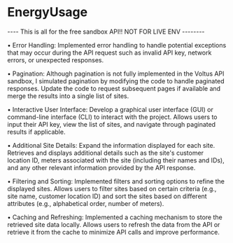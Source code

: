 # EnergyUsage

---- This is all for the free sandbox API!! NOT FOR LIVE ENV  -------- 


• Error Handling: Implemented error handling to handle potential exceptions that may occur during the API request such as invalid API key, network errors, or unexpected responses.

• Pagination: Although pagination is not fully implemented in the Voltus API sandbox, I simulated pagination by modifying the code to handle paginated responses. Update the code to request subsequent pages if available and merge the results into a single list of sites.

• Interactive User Interface: Develop a graphical user interface (GUI) or command-line interface (CLI) to interact with the project. Allows users to input their API key, view the list of sites, and navigate through paginated results if applicable.

• Additional Site Details: Expand the information displayed for each site. Retrieves and displays additional details such as the site's customer location ID, meters associated with the site (including their names and IDs), and any other relevant information provided by the API response.

• Filtering and Sorting: Implemented filters and sorting options to refine the displayed sites. Allows users to filter sites based on certain criteria (e.g., site name, customer location ID) and sort the sites based on different attributes (e.g., alphabetical order, number of meters).

• Caching and Refreshing: Implemented a caching mechanism to store the retrieved site data locally. Allows users to refresh the data from the API or retrieve it from the cache to minimize API calls and improve performance.
